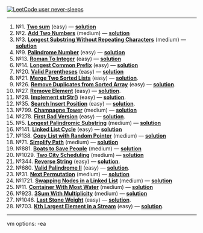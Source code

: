 [![LeetCode user never-sleeps](https://img.shields.io/badge/dynamic/json?style=for-the-badge&labelColor=black&color=%23ffa116&label=Solved&query=solved&url=https%3A%2F%2Fleetcode-badge.vercel.app%2Fapi%2Fusers%2Fnever-sleeps&logo=leetcode&logoColor=yellow)](https://leetcode.com/never-sleeps/)

--------------------------------------------------------

1. №1. **[Two sum](https://leetcode.com/problems/two-sum/)** (easy) — **[solution](https://github.com/never-sleeps/leetcode/blob/master/src/main/java/com/leetcode/Two_Sum/Solution.java)**  
2. №2. **[Add Two Numbers](https://leetcode.com/problems/add-two-numbers/)** (medium) — **[solution](https://github.com/never-sleeps/leetcode/blob/master/src/main/java/com/leetcode/Add_Two_Numbers/Solution.java)**  
3. №3. **[Longest Substring Without Repeating Characters](https://leetcode.com/problems/longest-substring-without-repeating-characters/)** (medium) — **[solution](https://github.com/never-sleeps/leetcode/blob/master/src/main/java/com/leetcode/Longest_Substring_Without_Repeating_Characters/Solution.java)**  
4. №9. **[Palindrome Number](https://leetcode.com/problems/palindrome-number/)** (easy) — **[solution](https://github.com/never-sleeps/leetcode/blob/master/src/main/java/com/leetcode/Palindrome_Number/Solution.java)**  
5. №13. **[Roman To Integer](https://leetcode.com/problems/roman-to-integer/)** (easy) — **[solution](https://github.com/never-sleeps/leetcode/blob/master/src/main/java/com/leetcode/Roman_to_Integer/Solution.java)**  
6. №14. **[Longest Common Prefix](https://leetcode.com/problems/longest-common-prefix/)** (easy) — **[solution](https://github.com/never-sleeps/leetcode/blob/master/src/main/java/com/leetcode/Longest_Common_Prefix/Solution.java)**  
7. №20. **[Valid Parentheses](https://leetcode.com/problems/valid-parentheses/)** (easy) — **[solution](https://github.com/never-sleeps/leetcode/blob/master/src/main/java/com/leetcode/Valid_Parentheses/Solution.java)**  
8. №21. **[Merge Two Sorted Lists](https://leetcode.com/problems/merge-two-sorted-lists/)** (easy) — **[solution](https://github.com/never-sleeps/leetcode/blob/master/src/main/java/com/leetcode/Merge_Two_Sorted_Lists/Solution.java)**.  
9. №26. **[Remove Duplicates from Sorted Array](https://leetcode.com/problems/remove-duplicates-from-sorted-array/)** (easy) — **[solution](https://github.com/never-sleeps/leetcode/blob/master/src/main/java/com/leetcode/Remove_Duplicates_from_Sorted_Array/Solution.java)**.  
10. №27. **[Remove Element](https://leetcode.com/problems/remove-element/)** (easy) — **[solution](https://github.com/never-sleeps/leetcode/blob/master/src/main/java/com/leetcode/Remove_Element/Solution.java)**.  
11. №28. **[Implement strStr()](https://leetcode.com/problems/implement-strstr/)** (easy) — **[solution](https://github.com/never-sleeps/leetcode/blob/master/src/main/java/com/leetcode/Implement_strStr/Solution.java)**.  
12. №35. **[Search Insert Position](https://leetcode.com/problems/search-insert-position/)** (easy) — **[solution](https://github.com/never-sleeps/leetcode/blob/master/src/main/java/com/leetcode/Search_Insert_Position/Solution.java)**.  
13. №799. **[Champagne Tower](https://leetcode.com/problems/champagne-tower/)** (medium) — **[solution](https://github.com/never-sleeps/leetcode/tree/master/src/main/java/com/leetcode/Champagne_Tower)**  
14. №278. **[First Bad Version](https://leetcode.com/problems/first-bad-version/)** (easy) — **[solution](https://github.com/never-sleeps/leetcode/blob/master/src/main/java/com/leetcode/First_Bad_Version/Solution.java)**.
15. №5. **[Longest Palindromic Substring](https://leetcode.com/problems/longest-palindromic-substring/)** (medium) — **[solution](https://github.com/never-sleeps/leetcode/blob/master/src/main/java/com/leetcode/Longest_Palindromic_Substring/Solution.java)**
16. №141. **[Linked List Cycle](https://leetcode.com/problems/linked-list-cycle/)** (easy) — **[solution](https://github.com/never-sleeps/leetcode/blob/master/src/main/java/com/leetcode/Linked_List_Cycle/Solution.java)**
17. №138. **[Copy List with Random Pointer](https://leetcode.com/problems/copy-list-with-random-pointer/)** (medium) — **[solution](https://github.com/never-sleeps/leetcode/blob/master/src/main/java/com/leetcode/Copy_List_with_Random_Pointer/Solution.java)**
18. №71. **[Simplify Path](https://leetcode.com/problems/simplify-path/)** (medium) — **[solution](https://github.com/never-sleeps/leetcode/blob/master/src/main/java/com/leetcode/Simplify_Path/Solution.java)**
19. №881. **[Boats to Save People](https://leetcode.com/problems/boats-to-save-people/)** (medium) — **[solution](https://github.com/never-sleeps/leetcode/blob/master/src/main/java/com/leetcode/Boats_to_Save_People/Solution.java)**
20. №1029. **[Two City Scheduling](https://leetcode.com/problems/two-city-scheduling/)** (medium) — **[solution](https://github.com/never-sleeps/leetcode/blob/master/src/main/java/com/leetcode/Two_City_Scheduling/Solution.java)**
21. №344. **[Reverse String](https://leetcode.com/problems/reverse-string/)** (easy) — **[solution](https://github.com/never-sleeps/leetcode/blob/master/src/main/java/com/leetcode/Reverse_String/Solution.java)**.
22. №680. **[Valid Palindrome II](https://leetcode.com/problems/valid-palindrome-ii/)** (easy) — **[solution](https://github.com/never-sleeps/leetcode/blob/master/src/main/java/com/leetcode/Valid_Palindrome_II/Solution.java)**.
23. №31. **[Next Permutation](https://leetcode.com/problems/next-permutation/)** (medium) — **[solution](https://github.com/never-sleeps/leetcode/blob/master/src/main/java/com/leetcode/Next_Permutation/Solution.java)**
24. №1721. **[Swapping Nodes in a Linked List](https://leetcode.com/problems/swapping-nodes-in-a-linked-list/)** (medium) — **[solution](https://github.com/never-sleeps/leetcode/blob/master/src/main/java/com/leetcode/Swapping_Nodes_in_a_Linked_List/Solution.java)**
25. №11. **[Container With Most Water](https://leetcode.com/problems/container-with-most-water/)** (medium) — **[solution](https://github.com/never-sleeps/leetcode/blob/master/src/main/java/com/leetcode/Container_With_Most_Water/Solution.java)**
26. №923. **[3Sum With Multiplicity](https://leetcode.com/problems/3sum-with-multiplicity/)** (medium) — **[solution](https://github.com/never-sleeps/leetcode/blob/master/src/main/java/com/leetcode/n_3Sum_With_Multiplicity/Solution.java)**
27. №1046. **[Last Stone Weight](https://leetcode.com/problems/last-stone-weight/)** (easy) — **[solution](https://github.com/never-sleeps/leetcode/blob/master/src/main/java/com/leetcode/Last_Stone_Weight/Solution.java)**.
28. №703. **[Kth Largest Element in a Stream](https://leetcode.com/problems/kth-largest-element-in-a-stream/)** (easy) — **[solution](https://github.com/never-sleeps/leetcode/blob/master/src/main/java/com/leetcode/Kth_Largest_Element_in_a_Stream/Solution.java)**.




--------------------------------------------------------------------------------
vm options: -ea
